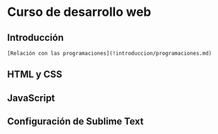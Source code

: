 # Curso de desarrollo web
## Introducción
    [Relación con las programaciones](!introduccion/programaciones.md)
## HTML y CSS

## JavaScript

## Configuración de Sublime Text